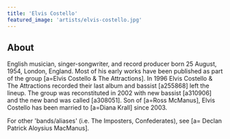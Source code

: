 ```yaml
---
title: 'Elvis Costello'
featured_image: 'artists/elvis-costello.jpg'
---
```


## About

English musician, singer-songwriter, and record producer born 25 August, 1954, London, England. Most of his early works have been published as part of the group [a=Elvis Costello & The Attractions]. In 1996 Elvis Costello & The Attractions recorded their last album and bassist [a255868] left the lineup. The group was reconstituted in 2002 with new bassist [a310906] and the new band was called [a308051].
Son of [a=Ross McManus], Elvis Costello has been married to [a=Diana Krall] since 2003.

For other 'bands/aliases' (i.e. The Imposters, Confederates), see [a= Declan Patrick Aloysius MacManus].
